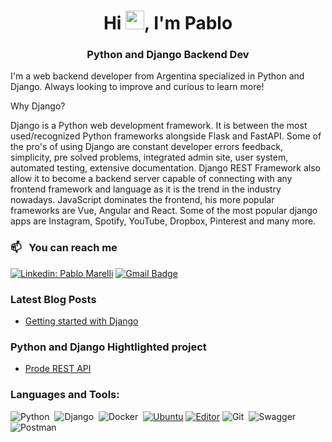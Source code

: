 <h1 align="center">Hi <img src="https://media.giphy.com/media/hvRJCLFzcasrR4ia7z/giphy.gif" width="30px">, I'm Pablo</h1>
<h3 align="center">Python and Django Backend Dev</h3>
 
<!-- 
<p align="center"> 
<img height="100" src="https://media2.giphy.com/media/13V60VgE2ED7oc/giphy.gif" />
</p>
-->

I'm a web backend developer from Argentina specialized in Python and Django. Always looking to improve and curious to learn more!

Why Django?

Django is a Python web development framework. It is between the most used/recognized Python frameworks alongside Flask and FastAPI. Some of the pro's of using Django are constant developer errors feedback, simplicity, pre solved problems, integrated admin site, user system, automated testing, extensive documentation. Django REST Framework also allow it to become a backend server capable of connecting with any frontend framework and language as it is the trend in the industry nowadays. JavaScript dominates the frontend, his more popular frameworks are Vue, Angular and React. Some of the most popular django apps are Instagram, Spotify, YouTube, Dropbox, Pinterest and many more.


### 📫 &nbsp; You can reach me 

[![Linkedin: Pablo Marelli](https://img.shields.io/badge/-Pablo%20Marelli-blue?style=flat-square&logo=Linkedin&logoColor=white&link=https://www.linkedin.com/in/pablo-marelli-26a09a225/)](https://www.linkedin.com/in/pablo-marelli-26a09a225/)
[![Gmail Badge](https://img.shields.io/badge/-Pablo%20Marelli-c14438?style=flat&logo=Gmail&logoColor=white&link=mailto:pablomarelli2@gmail.com)](mailto:pablomarelli2@gmail.com)

### Latest Blog Posts
<!-- BLOG-POST-LIST:START -->
- [Getting started with Django](https://medium.com/@pablo.marelli.kenny/getting-started-with-django-7dd31bfeeb4c)
<!-- BLOG-POST-LIST:END -->

### Python and Django Hightlighted project
<!-- BLOG-POST-LIST:START -->
- [Prode REST API](https://github.com/PabloMarelli/prode-rest)
<!-- BLOG-POST-LIST:END -->

### Languages and Tools:

![Python](https://img.shields.io/badge/-Python-05122A?style=flat&logo=python)&nbsp;
![Django](https://img.shields.io/badge/-Django-05122A?style=flat&logo=django)&nbsp;
![Docker](https://img.shields.io/badge/-Docker-05122A?style=flat&logo=docker)&nbsp;
[![Ubuntu](https://img.shields.io/badge/Ubuntu-informational?style=flat-square&logo=ubuntu&logoColor=white)](https://en.wikipedia.org/wiki/Ubuntu)
[![Editor](https://img.shields.io/badge/Editor-VSCode-blue?style=flat-square&logo=visual-studio-code&logoColor=white)](https://code.visualstudio.com/)
![Git](https://img.shields.io/badge/-Git-05122A?style=flat&logo=git)&nbsp;
![Swagger](https://img.shields.io/badge/-Swagger-05122A?style=flat&logo=swagger)&nbsp;
![Postman](https://img.shields.io/badge/-Postman-05122A?style=flat&logo=postman)&nbsp;

